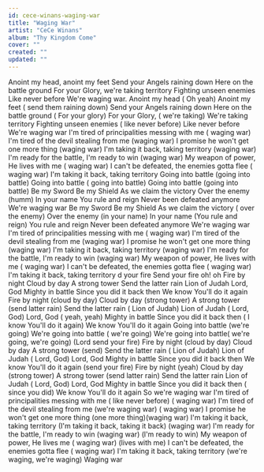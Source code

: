 ```yaml
---
id: cece-winans-waging-war
title: "Waging War"
artist: "CeCe Winans"
album: "Thy Kingdom Come"
cover: ""
created: ""
updated: ""
---
```


Anoint my head, anoint my feet
Send your Angels raining down
Here on the battle ground
For your Glory, we're taking territory
Fighting unseen enemies
Like never before
We're waging war.
Anoint my head ( Oh yeah)
Anoint my feet ( send them raining down)
Send your Angels raining down
Here on the battle ground ( For your glory)
For your Glory, ( we're taking)
We're taking territory
Fighting unseen enemies ( like never before)
Like never before
We're waging war
I'm tired of principalities
messing with me ( waging war)
I'm tired of the devil stealing from me (waging war)
I promise he won't get one more thing (waging war)
I'm taking it back, taking territory (waging war)
I'm ready for the battle, I'm ready to win (waging war)
My weapon of power, He lives with me ( waging war)
I can't be defeated, the enemies gotta flee ( waging war)
I'm taking it back, taking territory
Going into battle (going into battle)
Going into battle ( going into battle)
Going into battle (going into battle)
Be my Sword
Be my Shield
As we claim the victory
Over the enemy (humm)
In your name
You rule and reign
Never been defeated anymore
We're waging war
Be my Sword
Be my Shield
As we claim the victory ( over the enemy)
Over the enemy (in your name)
In your name (You rule and reign)
You rule and reign
Never been defeated anymore
We're waging war
I'm tired of principalities
messing with me ( waging war)
I'm tired of the devil stealing from me (waging war)
I promise he won't get one more thing (waging war)
I'm taking it back, taking territory (waging war)
I'm ready for the battle, I'm ready to win (waging war)
My weapon of power, He lives with me ( waging war)
I can't be defeated, the enemies gotta flee ( waging war)
I'm taking it back, taking territory
d your fire
Send your fire
oh! oh
Fire by night
Cloud by day
A strong tower
Send the latter rain
Lion of Judah
Lord, God
Mighty in battle
Since you did it back then
We know You'll do it again
Fire by night (cloud by day)
Cloud by day (strong tower)
A strong tower (send latter rain)
Send the latter rain ( Lion of Judah)
Lion of Judah ( Lord, God)
Lord, God ( yeah, yeah)
Mighty in battle
Since you did it back then ( I know You'll do it again)
We know You'll do it again
Going into battle (we're going)
We're going into battle ( we're going)
We're going into battle( we're going, we're going)
 (Lord send your fire)
Fire by night (cloud by day)
Cloud by day
A strong tower (send)
Send the latter rain ( Lion of Judah)
Lion of Judah ( Lord, God)
Lord, God
Mighty in battle
Since you did it back then
We know You'll do it again (send your fire)
Fire by night (yeah)
Cloud by day (strong tower)
A strong tower (send latter rain)
Send the latter rain
Lion of Judah ( Lord, God)
Lord, God
Mighty in battle
Since you did it back then ( since you did)
We know You'll do it again
So we're waging war
I'm tired of principalities
messing with me ( like never before) ( waging war)
I'm tired of the devil stealing from me (we're waging war) ( waging war)
I promise he won't get one more thing (one more thing)(waging war)
I'm taking it back, taking territory (I'm taking it back, taking it back) (waging war)
I'm ready for the battle, I'm ready to win (waging war) (l'm ready to win)
My weapon of power, He lives me ( waging war) (lives with me)
I can't be defeated, the enemies gotta flee ( waging war)
I'm taking it back, taking territory (we're waging, we're waging)
Waging war